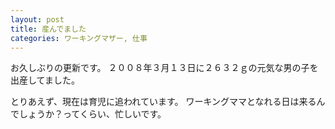 ```yaml
---
layout: post
title: 産んでました
categories: ワーキングマザー, 仕事
---
```


お久しぶりの更新です。
２００８年３月１３日に２６３２ｇの元気な男の子を出産してました。

とりあえず、現在は育児に追われています。
ワーキングママとなれる日は来るんでしょうか？ってくらい、忙しいです。

